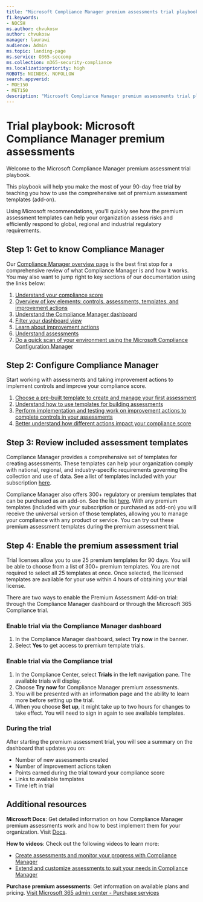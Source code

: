 ```yaml
---
title: "Microsoft Compliance Manager premium assessments trial playbook"
f1.keywords:
- NOCSH
ms.author: chvukosw
author: chvukosw
manager: laurawi
audience: Admin
ms.topic: landing-page
ms.service: O365-seccomp
ms.collection: m365-security-compliance
ms.localizationpriority: high
ROBOTS: NOINDEX, NOFOLLOW
search.appverid: 
- MOE150
- MET150
description: "Microsoft Compliance Manager premium assessments trial playbook."
---
```


# Trial playbook: Microsoft Compliance Manager premium assessments

Welcome to the Microsoft Compliance Manager premium assessment trial playbook.

This playbook will help you make the most of your 90-day free trial by teaching you how to use the comprehensive set of premium assessment templates (add-on).

Using Microsoft recommendations, you'll quickly see how the premium assessment templates can help your organization assess risks and efficiently respond to global, regional and industrial regulatory requirements.

## Step 1: Get to know Compliance Manager

Our [Compliance Manager overview page](compliance-manager.md) is the best first stop for a comprehensive review of what Compliance Manager is and how it works. You may also want to jump right to key sections of our documentation using the links below:

1. [Understand your compliance score](compliance-manager.md#understanding-your-compliance-score)
1. [Overview of key elements: controls, assessments, templates, and improvement actions](compliance-manager.md#key-elements-controls-assessments-templates-improvement-actions)
1. [Understand the Compliance Manager dashboard](compliance-manager-setup.md#understand-the-compliance-manager-dashboard)
1. [Filter your dashboard view](compliance-manager-setup.md#filtering-your-dashboard-view)
1. [Learn about improvement actions](compliance-manager-setup.md#improvement-actions-page)
1. [Understand assessments](compliance-manager.md#assessments)
1. [Do a quick scan of your environment using the Microsoft Compliance Configuration Manager](compliance-manager-mcca.md)

## Step 2: Configure Compliance Manager

Start working with assessments and taking improvement actions to implement controls and improve your compliance score.

1. [Choose a pre-built template to create and manage your first assessment](compliance-manager-assessments.md)
1. [Understand how to use templates for building assessments](compliance-manager-templates.md)
1. [Perform implementation and testing work on improvement actions to complete controls in your assessments](compliance-manager-improvement-actions.md)
1. [Better understand how different actions impact your compliance score](compliance-score-calculation.md)

## Step 3: Review included assessment templates

Compliance Manager provides a comprehensive set of templates for creating assessments. These templates can help your organization comply with national, regional, and industry-specific requirements governing the collection and use of data. See a list of templates included with your subscription [here](/office365/servicedescriptions/microsoft-365-service-descriptions/microsoft-365-tenantlevel-services-licensing-guidance/microsoft-365-security-compliance-licensing-guidance#which-assessments-are-included-by-default-free-of-cost).

Compliance Manager also offers 300+ regulatory or premium templates that can be purchased as an add-on. See the list [here](compliance-manager-templates-list.md#premium-templates). With any premium templates (included with your subscription or purchased as add-on) you will receive the universal version of those templates, allowing you to manage your compliance with any product or service. You can try out these premium assessment templates during the premium assessment trial.

## Step 4: Enable the premium assessment trial

Trial licenses allow you to use 25 premium templates for 90 days. You will be able to choose from a list of 300+ premium templates. You are not required to select all 25 templates at once. Once selected, the licensed templates are available for your use within 4 hours of obtaining your trial license.

There are two ways to enable the Premium Assessment Add-on trial: through the Compliance Manager dashboard or through the Microsoft 365 Compliance trial.

### Enable trial via the Compliance Manager dashboard

1. In the Compliance Manager dashboard, select **Try now** in the banner.
1. Select **Yes** to get access to premium template trials.

### Enable trial via the Compliance trial

1. In the Compliance Center, select **Trials** in the left navigation pane. The available trials will display.
1. Choose **Try now** for Compliance Manager premium assessments.
1. You will be presented with an information page and the ability to learn more before setting up the trial.
1. When you choose **Set up**, it might take up to two hours for changes to take effect. You will need to sign in again to see available templates.

### During the trial

After starting the premium assessment trial, you will see a summary on the dashboard that updates you on:

- Number of new assessments created
- Number of improvement actions taken
- Points earned during the trial toward your compliance score
- Links to available templates
- Time left in trial

## Additional resources

**Microsoft Docs**: Get detailed information on how Compliance Manager premium assessments work and how to best implement them for your organization. Visit [Docs](compliance-manager-templates.md).

**How to videos**: Check out the following videos to learn more:

- [Create assessments and monitor your progress with Compliance Manager](https://techcommunity.microsoft.com/t5/video-hub/create-assessments-and-monitor-your-progress-with-compliance/ba-p/1687992?search-action-id=375363186777&search-result-uid=1687992)
- [Extend and customize assessments to suit your needs in Compliance Manager](https://techcommunity.microsoft.com/t5/video-hub/extend-and-customize-assessments-to-suit-your-needs-in/ba-p/1687991?search-action-id=375363186777&search-result-uid=1687991)

**Purchase premium assessments**: Get information on available plans and pricing. [Visit Microsoft 365 admin center - Purchase services](https://admin.microsoft.com/#/catalog/offer-details/compliance-manager-premium-assessment-add-on/46E9BF2A-3C8D-4A69-A7E7-3DA04687636D)
